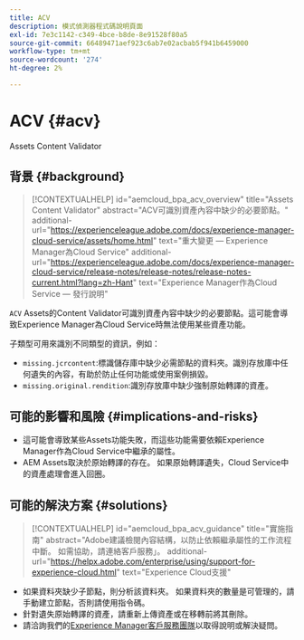 ```yaml
---
title: ACV
description: 模式偵測器程式碼說明頁面
exl-id: 7e3c1142-c349-4bce-b8de-8e91528f80a5
source-git-commit: 66489471aef923c6ab7e02acbab5f941b6459000
workflow-type: tm+mt
source-wordcount: '274'
ht-degree: 2%

---
```


# ACV {#acv}

Assets Content Validator

## 背景 {#background}

>[!CONTEXTUALHELP]
>id="aemcloud_bpa_acv_overview"
>title="Assets Content Validator"
>abstract="ACV可識別資產內容中缺少的必要節點。"
>additional-url="https://experienceleague.adobe.com/docs/experience-manager-cloud-service/assets/home.html" text="重大變更 — Experience Manager為Cloud Service"
>additional-url="https://experienceleague.adobe.com/docs/experience-manager-cloud-service/release-notes/release-notes/release-notes-current.html?lang=zh-Hant" text="Experience Manager作為Cloud Service — 發行說明"

`ACV`  Assets的Content Validator可識別資產內容中缺少的必要節點。這可能會導致Experience Manager為Cloud Service時無法使用某些資產功能。

子類型可用來識別不同類型的資訊，例如：

* `missing.jcrcontent`:標識儲存庫中缺少必需節點的資料夾。識別存放庫中任何遺失的內容，有助於防止任何功能或使用案例損毀。
* `missing.original.rendition`:識別存放庫中缺少強制原始轉譯的資產。

## 可能的影響和風險 {#implications-and-risks}

* 這可能會導致某些Assets功能失敗，而這些功能需要依賴Experience Manager作為Cloud Service中繼承的屬性。
* AEM Assets取決於原始轉譯的存在。 如果原始轉譯遺失，Cloud Service中的資產處理會進入回圈。

## 可能的解決方案 {#solutions}

>[!CONTEXTUALHELP]
>id="aemcloud_bpa_acv_guidance"
>title="實施指南"
>abstract="Adobe建議檢閱內容結構，以防止依賴繼承屬性的工作流程中斷。 如需協助，請連絡客戶服務」。
>additional-url="https://helpx.adobe.com/enterprise/using/support-for-experience-cloud.html" text="Experience Cloud支援"

* 如果資料夾缺少子節點，則分析該資料夾。 如果資料夾的數量是可管理的，請手動建立節點，否則請使用指令碼。
* 針對遺失原始轉譯的資產，請重新上傳資產或在移轉前將其刪除。
* 請洽詢我們的[Experience Manager客戶服務團隊](https://helpx.adobe.com/enterprise/using/support-for-experience-cloud.html)以取得說明或解決疑問。
